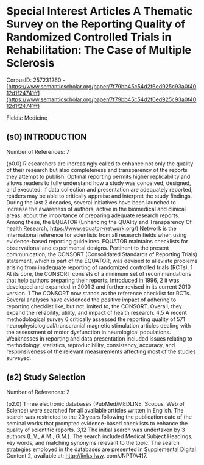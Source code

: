 # Special Interest Articles A Thematic Survey on the Reporting Quality of Randomized Controlled Trials in Rehabilitation: The Case of Multiple Sclerosis

CorpusID: 257231260 - [https://www.semanticscholar.org/paper/7f79bb45c54d2f6ed925c93a0f4012d1f24741ff](https://www.semanticscholar.org/paper/7f79bb45c54d2f6ed925c93a0f4012d1f24741ff)

Fields: Medicine

## (s0) INTRODUCTION
Number of References: 7

(p0.0) R esearchers are increasingly called to enhance not only the quality of their research but also completeness and transparency of the reports they attempt to publish. Optimal reporting permits higher replicability and allows readers to fully understand how a study was conceived, designed, and executed. If data collection and presentation are adequately reported, readers may be able to critically appraise and interpret the study findings. During the last 2 decades, several initiatives have been launched to increase the awareness of authors, active in the biomedical and clinical areas, about the importance of preparing adequate research reports. Among these, the EQUATOR (Enhancing the QUAlity and Transparency Of health Research, https://www.equator-network.org/) Network is the international reference for scientists from all research fields when using evidence-based reporting guidelines. EQUATOR maintains checklists for observational and experimental designs. Pertinent to the present communication, the CONSORT (Consolidated Standards of Reporting Trials) statement, which is part of the EQUATOR, was devised to alleviate problems arising from inadequate reporting of randomized controlled trials (RCTs). 1 At its core, the CONSORT consists of a minimum set of recommendations that help authors preparing their reports. Introduced in 1996, 2 it was developed and expanded in 2001 3 and further revised in its current 2010 version. 1 The CONSORT now stands as the reference checklist for RCTs. Several analyses have evidenced the positive impact of adhering to reporting checklist like, but not limited to, the CONSORT. Overall, they expand the reliability, utility, and impact of health research. 4,5 A recent methodological survey 6 critically assessed the reporting quality of 571 neurophysiological/transcranial magnetic stimulation articles dealing with the assessment of motor dysfunction in neurological populations. Weaknesses in reporting and data presentation included issues relating to methodology, statistics, reproducibility, consistency, accuracy, and responsiveness of the relevant measurements affecting most of the studies surveyed.
## (s2) Study Selection
Number of References: 2

(p2.0) Three electronic databases (PubMed/MEDLINE, Scopus, Web of Science) were searched for all available articles written in English. The search was restricted to the 20 years following the publication date of the seminal works that prompted evidence-based checklists to enhance the quality of scientific reports. 3,12 The initial search was undertaken by 3 authors (L.V., A.M., G.M.). The search included Medical Subject Headings, key words, and matching synonyms relevant to the topic. The search strategies employed in the databases are presented in Supplemental Digital Content 2, available at: http://links.lww. com/JNPT/A417.
